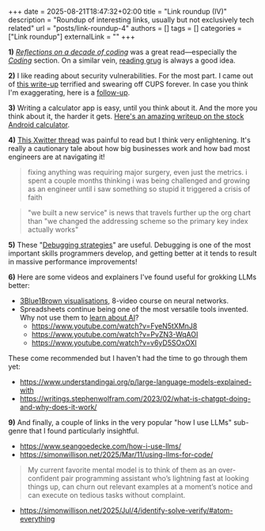 +++
date = 2025-08-21T18:47:32+02:00
title = "Link roundup (IV)"
description = "Roundup of interesting links, usually but not exclusively tech related"
url = "posts/link-roundup-4"
authors = []
tags = []
categories = ["Link roundup"]
externalLink = ""
+++

**1)** *[Reflections on a decade of coding](https://www.scattered-thoughts.net/writing/reflections-on-a-decade-of-coding/)* was a great read—especially the *[Coding](https://www.scattered-thoughts.net/writing/coding/)* section. On a similar vein, [reading grug](https://grugbrain.dev/) is always a good idea.


**2)** I like reading about security vulnerabilities. For the most part. I came out of [this write-up](https://www.evilsocket.net/2024/09/26/Attacking-UNIX-systems-via-CUPS-Part-I/) terrified and swearing off CUPS forever. In case you think I'm exaggerating, here is a [follow-up](https://x.com/evilsocket/status/1879846515180511705).

**3)** Writing a calculator app is easy, until you think about it. And the more you think about it, the harder it gets. [Here's an amazing writeup on the stock Android calculator](https://chadnauseam.com/coding/random/calculator-app).

**4)** [This Xwitter thread](https://archive.ph/29DfU) was painful to read but I think very enlightening. It's really a cautionary tale about how big businesses work and how bad most engineers are at navigating it!

> fixing anything was requiring major surgery, even just the metrics. i spent a couple months thinking i was being challenged and growing as an engineer until i saw something so stupid it triggered a crisis of faith

> "we built a new service" is news that travels further up the org chart than "we changed the addressing scheme so the primary key index actually works"

**5)** These "[Debugging strategies](https://stephenmalina.com/post/2025-03-23-debugging-strategies/)" are useful. Debugging is one of the most important skills programmers develop, and getting better at it tends to result in massive performance improvements!

**6)** Here are some videos and explainers I've found useful for grokking LLMs better:

- [3Blue1Brown visualisations](https://www.youtube.com/playlist?list=PLZHQObOWTQDNU6R1_67000Dx_ZCJB-3pi), 8-video course on neural networks.
- Spreadsheets continue being one of the most versatile tools invented. Why not use them to [learn about AI](https://spreadsheets-are-all-you-need.ai/)?
	- https://www.youtube.com/watch?v=FyeN5tXMnJ8
	- https://www.youtube.com/watch?v=PvZN3-WqAOI
	- https://www.youtube.com/watch?v=v6yD5SOxOXI

These come recommended but I haven't had the time to go through them yet:
- https://www.understandingai.org/p/large-language-models-explained-with
- https://writings.stephenwolfram.com/2023/02/what-is-chatgpt-doing-and-why-does-it-work/

**9)** And finally, a couple of links in the very popular "how I use LLMs" sub-genre that I found particularly insightful.

- https://www.seangoedecke.com/how-i-use-llms/
- https://simonwillison.net/2025/Mar/11/using-llms-for-code/

> My current favorite mental model is to think of them as an over-confident pair programming assistant who’s lightning fast at looking things up, can churn out relevant examples at a moment’s notice and can execute on tedious tasks without complaint.

- https://simonwillison.net/2025/Jul/4/identify-solve-verify/#atom-everything
